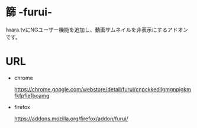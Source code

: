 # 篩 -furui-

Iwara.tvにNGユーザー機能を追加し、動画サムネイルを非表示にするアドオンです。

# URL

- chrome

  https://chrome.google.com/webstore/detail/furui/cnpckkedllgmgnpigkmfkfpflefboamg

- firefox

  https://addons.mozilla.org/firefox/addon/furui/